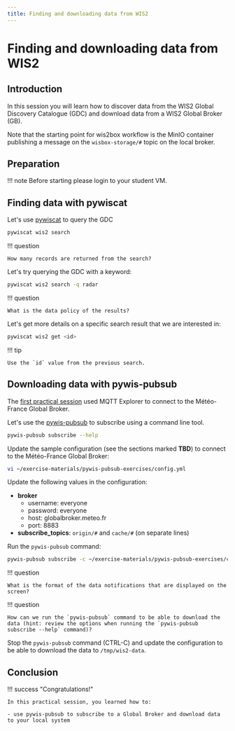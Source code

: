 ```yaml
---
title: Finding and downloading data from WIS2
---
```


# Finding and downloading data from WIS2

## Introduction

In this session you will learn how to discover data from the WIS2 Global Discovery Catalogue (GDC) and download data from a WIS2 Global Broker (GB).

Note that the starting point for wis2box workflow is the MinIO container publishing a message on the `wisbox-storage/#` topic on the local broker.

## Preparation

!!! note
    Before starting please login to your student VM.

## Finding data with pywiscat

Let's use [pywiscat](https://github.com/wmo-im/pywiscat) to query the GDC

```bash
pywiscat wis2 search
```

!!! question

    How many records are returned from the search?


Let's try querying the GDC with a keyword:

```bash
pywiscat wis2 search -q radar
```

!!! question

    What is the data policy of the results?

Let's get more details on a specific search result that we are interested in:

```bash
pywiscat wis2 get <id>
```

!!! tip

    Use the `id` value from the previous search.


## Downloading data with pywis-pubsub

The [first practical session](../connecting-to-mqtt) used MQTT Explorer to connect to the  Météo-France Global Broker.

Let's use the [pywis-pubsub](https://github.com/wmo-im/pywis-pubsub) to subscribe using a command line tool.

```bash
pywis-pubsub subscribe --help
```

Update the sample configuration (see the sections marked **TBD**) to connect to the Météo-France Global Broker:

```bash
vi ~/exercise-materials/pywis-pubsub-exercises/config.yml
```

Update the following values in the configuration:

- **broker**
    - username: everyone
    - password: everyone
    - host: globalbroker.meteo.fr
    - port: 8883
- **subscribe_topics**: `origin/#` and `cache/#` (on separate lines)

Run the `pywis-pubsub` command:

```bash
pywis-pubsub subscribe -c ~/exercise-materials/pywis-pubsub-exercises/config.yml
```

!!! question

    What is the format of the data notifications that are displayed on the screen?

!!! question

    How can we run the `pywis-pubsub` command to be able to download the data (hint: review the options when running the `pywis-pubsub subscribe --help` command)?

Stop the `pywis-pubsub` command (CTRL-C) and update the configuration to be able to download the data
to `/tmp/wis2-data`.


## Conclusion

!!! success "Congratulations!"

    In this practical session, you learned how to:

    - use pywis-pubsub to subscribe to a Global Broker and download data to your local system

